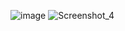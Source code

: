 ![image](https://github.com/shanakasp/react-redux-todo-app-udemy-course/assets/74164029/8de6d823-73e9-4598-8d70-4b71e77325fd)
![Screenshot_4](https://github.com/shanakasp/react-redux-todo-app-udemy-course/assets/74164029/f539f813-7643-4e90-8211-91a6c73b6f6d)
